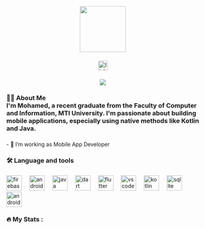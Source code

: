 <div align="center">
  <img height="120" src="https://media2.giphy.com/media/v1.Y2lkPTc5MGI3NjExcGc5cXUzZmRzcWJncmEyejF4emlsbThza2lqbjZ5eHNuZDc5YXVqOSZlcD12MV9pbnRlcm5hbF9naWZfYnlfaWQmY3Q9Zw/JyxdzuAaxZnPH7TyRd/giphy.gif"  />
</div>

###

<div align="center">
  <a href="https://www.linkedin.com/in/mohammed-mahmoud-a46023286/" target="_blank">
    <img src="https://img.shields.io/static/v1?message=LinkedIn&logo=linkedin&label=&color=0077B5&logoColor=white&labelColor=&style=for-the-badge" height="25" alt="linkedin logo"  />
  </a>
</div>

###

<div align="center">
  <img src="https://profile-counter.glitch.me/MMK231/count.svg?"  />
</div>

###



###

<h3 align="left">👩‍💻  About Me <br>I'm Mohamed, a recent graduate from the Faculty of Computer and Information, MTI University. I'm passionate about building mobile applications, especially using native methods like Kotlin and Java.</h3>

###

<p align="left">- 🔭 I’m working as Mobile App Developer</p>

###

<h3 align="left">🛠 Language and tools</h3>

###

<div align="left">
  <img src="https://cdn.jsdelivr.net/gh/devicons/devicon/icons/firebase/firebase-plain-wordmark.svg" height="40" alt="firebase logo"  />
  <img width="12" />
  <img src="https://cdn.jsdelivr.net/gh/devicons/devicon/icons/androidstudio/androidstudio-original.svg" height="40" alt="androidstudio logo"  />
  <img width="12" />
  <img src="https://cdn.jsdelivr.net/gh/devicons/devicon/icons/java/java-original.svg" height="40" alt="java logo"  />
  <img width="12" />
  <img src="https://cdn.jsdelivr.net/gh/devicons/devicon/icons/dart/dart-original.svg" height="40" alt="dart logo"  />
  <img width="12" />
  <img src="https://cdn.jsdelivr.net/gh/devicons/devicon/icons/flutter/flutter-original.svg" height="40" alt="flutter logo"  />
  <img width="12" />
  <img src="https://cdn.jsdelivr.net/gh/devicons/devicon/icons/vscode/vscode-original.svg" height="40" alt="vscode logo"  />
  <img width="12" />
  <img src="https://cdn.jsdelivr.net/gh/devicons/devicon/icons/kotlin/kotlin-original.svg" height="40" alt="kotlin logo"  />
  <img width="12" />
  <img src="https://cdn.jsdelivr.net/gh/devicons/devicon/icons/sqlite/sqlite-original.svg" height="40" alt="sqlite logo"  />
  <img width="12" />
  <img src="https://cdn.jsdelivr.net/gh/devicons/devicon/icons/android/android-original.svg" height="40" alt="android logo"  />
</div>

###

<h3 align="left">🔥   My Stats :</h3>

###

<div align="center">
</div>

###
